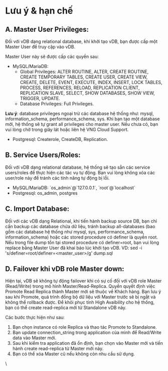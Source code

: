 # Lưu ý & hạn chế

## A. Master User Privileges: <a href="#luuy-and-hanche-a.masteruserprivileges" id="luuy-and-hanche-a.masteruserprivileges"></a>

Đối với vDB dạng relational database, khi khởi tạo vDB, bạn được cấp một Master User để truy cập vào vDB.

Master User này sẽ được cấp các quyền sau:

* MySQL/MariaDB:
  * Global Privileges: ALTER ROUTINE, ALTER, CREATE ROUTINE, CREATE TEMPORARY TABLES, CREATE USER, CREATE VIEW, CREATE, DELETE, EVENT, EXECUTE, INDEX, INSERT, LOCK TABLES, PROCESS, REFERENCES, RELOAD, REPLICATION CLIENT, REPLICATION SLAVE, SELECT, SHOW DATABASES, SHOW VIEW, TRIGGER, UPDATE.
  * Database Privileges: Full Privileges.

**Lưu ý**: database privileges ngoại trừ các database hệ thống như: mysql, information\_schema, performance\_schema, sys. Khi bạn tạo một database mới, hệ thống sẽ tự grant all privileges cho master user. Nếu chưa có, bạn vui lòng chờ trong giây lát hoặc liên hệ VNG Cloud Support.

* Postgresql: Createrole, CreateDB, Replication.

## B. Service Users/Roles: <a href="#luuy-and-hanche-b.serviceusers-roles" id="luuy-and-hanche-b.serviceusers-roles"></a>

Đối với vDB dạng relational database, hệ thống sẽ tạo sẵn các service users/roles để thực hiện các tác vụ tự động. Bạn vui lòng không xóa các user/role này để tránh các tính năng tự động bị lỗi.

* MySQL/MariaDB: \`os\_admin\`@\`127.0.0.1\`, \`root\`@\`localhost\`
* Postgresql: os\_admin, postgres

## C. Import Database: <a href="#luuy-and-hanche-c.importdatabase" id="luuy-and-hanche-c.importdatabase"></a>

Đối với các vDB dạng Relational, khi tiến hành backup source DB, bạn chỉ cần backup các database chứa dữ liệu, tránh backup all-databases (bao gồm các database hệ thống như mysql, sys, performance\_schema, information\_schema) hoặc các stored procedure có definer là quyền root. Nếu trong file dump tồn tại stored procedure có definer=root, bạn vui lòng replace bằng Master User đã khai báo lúc khởi tạo vDB. VD: sed -i 's/definer=root/definer=\<master\_user>/g' dump.sql

## D. Failover khi vDB role Master down: <a href="#luuy-and-hanche-d.failoverkhivdbrolemasterdown" id="luuy-and-hanche-d.failoverkhivdbrolemasterdown"></a>

Hiện tại, vDB sẽ không tự động failover khi có sự cố đối với vDB role Master (Read/Write) trong mô hình Master/Read-Replica. Quyền quyết định việc Promote Read Replica thành Master mới sẽ thuộc về Khách hàng. Bạn lưu ý sau khi Promote, quá trình đồng bộ dữ liệu với Master trước sẽ bị ngắt và không thể rollback được. Để khôi phục tính High Avaibility cho hệ thống, bạn có thể create read-replica mới từ Standalone vDB này.

Các bước thực hiện như sau:

1. Bạn chọn instance có role Replica và thao tác Promote to Standalone.
2. Bạn update connection\_string trong application của mình để Read/Write data vào Master mới.
3. Sau khi kiểm tra application đã ổn định, bạn chọn vào Master mới và tiến hành create read-replica từ Master mới này.
4. Bạn có thể xóa Master cũ nếu không còn nhu cầu sử dụng.

\
